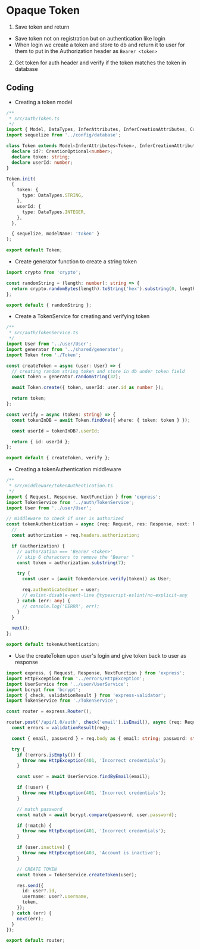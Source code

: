 # Opaque Token

1. Save token and return

- Save token not on registration but on authentication like login
- When login we create a token and store to db and return it to user for them to put in the Authorization header as `Bearer <token>`

2. Get token for auth header and verify if the token matches the token in database

## Coding

- Creating a token model

```ts
/**
 * src/auth/Token.ts
 */
import { Model, DataTypes, InferAttributes, InferCreationAttributes, CreationOptional } from 'sequelize';
import sequelize from '../config/database';

class Token extends Model<InferAttributes<Token>, InferCreationAttributes<Token>> {
  declare id?: CreationOptional<number>;
  declare token: string;
  declare userId: number;
}

Token.init(
  {
    token: {
      type: DataTypes.STRING,
    },
    userId: {
      type: DataTypes.INTEGER,
    },
  },

  { sequelize, modelName: 'token' }
);

export default Token;
```

- Create generator function to create a string token

```ts
import crypto from 'crypto';

const randomString = (length: number): string => {
  return crypto.randomBytes(length).toString('hex').substring(0, length);
};

export default { randomString };
```

- Create a TokenService for creating and verifying token

```ts
/**
 * src/auth/TokenService.ts
 */
import User from '../user/User';
import generator from '../shared/generator';
import Token from './Token';

const createToken = async (user: User) => {
  // creating random string token and store in db under token field
  const token = generator.randomString(32);

  await Token.create({ token, userId: user.id as number });

  return token;
};

const verify = async (token: string) => {
  const tokenInDB = await Token.findOne({ where: { token: token } });

  const userId = tokenInDB?.userId;

  return { id: userId };
};

export default { createToken, verify };
```

- Creating a tokenAuthentication middleware

```ts
/**
 * src/middleware/tokenAuthentication.ts
 */
import { Request, Response, NextFunction } from 'express';
import TokenService from '../auth/TokenService';
import User from '../user/User';

// middleware to check if user is authorized
const tokenAuthentication = async (req: Request, res: Response, next: NextFunction) => {
  //
  const authorization = req.headers.authorization;

  if (authorization) {
    // authorzation === 'Bearer <token>'
    // skip 6 characters to remove the "Bearer "
    const token = authorization.substring(7);

    try {
      const user = (await TokenService.verify(token)) as User;

      req.authenticatedUser = user;
      // eslint-disable-next-line @typescript-eslint/no-explicit-any
    } catch (err: any) {
      // console.log('EERRR', err);
    }
  }

  next();
};

export default tokenAuthentication;
```

- Use the createToken upon user's login and give token back to user as response

```ts
import express, { Request, Response, NextFunction } from 'express';
import HttpException from '../errors/HttpException';
import UserService from '../user/UserService';
import bcrypt from 'bcrypt';
import { check, validationResult } from 'express-validator';
import TokenService from './TokenService';

const router = express.Router();

router.post('/api/1.0/auth', check('email').isEmail(), async (req: Request, res: Response, next: NextFunction) => {
  const errors = validationResult(req);

  const { email, password } = req.body as { email: string; password: string };

  try {
    if (!errors.isEmpty()) {
      throw new HttpException(401, 'Incorrect credentials');
    }

    const user = await UserService.findByEmail(email);

    if (!user) {
      throw new HttpException(401, 'Incorrect credentials');
    }

    // match password
    const match = await bcrypt.compare(password, user.password);

    if (!match) {
      throw new HttpException(401, 'Incorrect credentials');
    }

    if (user.inactive) {
      throw new HttpException(403, 'Account is inactive');
    }

    // CREATE TOKEN
    const token = TokenService.createToken(user);

    res.send({
      id: user?.id,
      username: user?.username,
      token,
    });
  } catch (err) {
    next(err);
  }
});

export default router;
```
